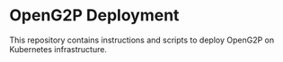 # OpenG2P Deployment

This repository contains instructions and scripts to deploy OpenG2P on Kubernetes infrastructure.
